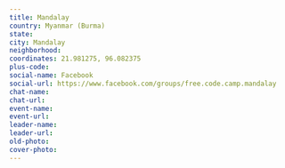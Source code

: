 ```yaml
---
title: Mandalay
country: Myanmar (Burma)
state: 
city: Mandalay
neighborhood: 
coordinates: 21.981275, 96.082375
plus-code:
social-name: Facebook
social-url: https://www.facebook.com/groups/free.code.camp.mandalay
chat-name:
chat-url:
event-name:
event-url:
leader-name:
leader-url:
old-photo: 
cover-photo:
---
```

